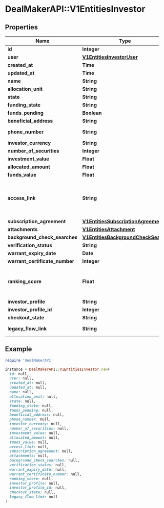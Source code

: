 # DealMakerAPI::V1EntitiesInvestor

## Properties

| Name | Type | Description | Notes |
| ---- | ---- | ----------- | ----- |
| **id** | **Integer** | Investor id. | [optional] |
| **user** | [**V1EntitiesInvestorUser**](V1EntitiesInvestorUser.md) |  | [optional] |
| **created_at** | **Time** | The creation time. | [optional] |
| **updated_at** | **Time** | The last update time. | [optional] |
| **name** | **String** | The full name of the investor. | [optional] |
| **allocation_unit** | **String** | The allocation unit. | [optional] |
| **state** | **String** | The state. | [optional] |
| **funding_state** | **String** | The funding state. | [optional] |
| **funds_pending** | **Boolean** | True if any funds are pending; false otherwise. | [optional] |
| **beneficial_address** | **String** | The address. | [optional] |
| **phone_number** | **String** | The beneficial phone number associated with the investor. If there is no phone number, this returns the phone number associated with the user profile. | [optional] |
| **investor_currency** | **String** | The investor currency. | [optional] |
| **number_of_securities** | **Integer** | The number of securities. | [optional] |
| **investment_value** | **Float** | The current investment value. | [optional] |
| **allocated_amount** | **Float** | The amount allocated. | [optional] |
| **funds_value** | **Float** | The current amount that has been funded. | [optional] |
| **access_link** | **String** | The access link for the investor. This is the access link for the specific investment, not the user. If the same user has multiple investments, each one will have a different access link. Please note that this access link expires every hour. In order to redirect the investor into their authentication screen, use the https://app.dealmaker.tech/deals/{{deal_id}}/investors/{{investor_id}}/otp_access url. | [optional] |
| **subscription_agreement** | [**V1EntitiesSubscriptionAgreement**](V1EntitiesSubscriptionAgreement.md) |  | [optional] |
| **attachments** | [**V1EntitiesAttachment**](V1EntitiesAttachment.md) |  | [optional] |
| **background_check_searches** | [**V1EntitiesBackgroundCheckSearch**](V1EntitiesBackgroundCheckSearch.md) |  | [optional] |
| **verification_status** | **String** | The current 506c verification state. | [optional] |
| **warrant_expiry_date** | **Date** | The warrant expiry date. | [optional] |
| **warrant_certificate_number** | **Integer** | The warrant certificate number. | [optional] |
| **ranking_score** | **Float** | A value &#x60;[0, 1]&#x60; that represents the propensity for the investor to complete payment for the investment. A larger value indicates a higher likelihood of payment, as predicted by DealMaker’s machine learning algorithm. This field will only populate if DealMaker Compass is enabled for a deal and the investor &#x60;funds_state&#x60; value is not &#x60;funded&#x60; or &#x60;overfunded&#x60; | [optional] |
| **investor_profile** | **String** |  | [optional] |
| **investor_profile_id** | **Integer** | The investor profile id. | [optional] |
| **checkout_state** | **String** | Current state on checkout page. | [optional] |
| **legacy_flow_link** | **String** | The legacy link for the investor. If the investor is already on the legacy flow, this link will be null. | [optional] |

## Example

```ruby
require 'DealMakerAPI'

instance = DealMakerAPI::V1EntitiesInvestor.new(
  id: null,
  user: null,
  created_at: null,
  updated_at: null,
  name: null,
  allocation_unit: null,
  state: null,
  funding_state: null,
  funds_pending: null,
  beneficial_address: null,
  phone_number: null,
  investor_currency: null,
  number_of_securities: null,
  investment_value: null,
  allocated_amount: null,
  funds_value: null,
  access_link: null,
  subscription_agreement: null,
  attachments: null,
  background_check_searches: null,
  verification_status: null,
  warrant_expiry_date: null,
  warrant_certificate_number: null,
  ranking_score: null,
  investor_profile: null,
  investor_profile_id: null,
  checkout_state: null,
  legacy_flow_link: null
)
```


